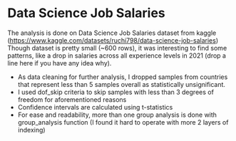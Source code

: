 # Data Science Job Salaries
The analysis is done on Data Science Job Salaries dataset from kaggle (https://www.kaggle.com/datasets/ruchi798/data-science-job-salaries)
Though dataset is pretty small (~600 rows), it was interesting to find some patterns, like a drop in salaries across all experience levels in 2021 (drop a line here
if you have any idea why). 

- As data cleaning for further analysis, I dropped samples from countries that represent less than 5 samples overall as statistically unsignificant. 
- I used dof_skip criteria to skip samples with less than 3 degrees of freedom for aforementioned reasons
- Confidence intervals are calculated using t-statistics
- For ease and readability, more than one group analysis is done with group_analysis function (I found it hard to operate with more 2 layers of indexing)
